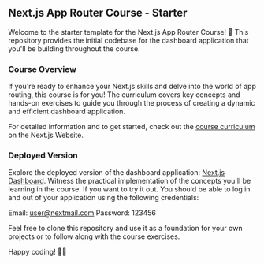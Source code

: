 ## Next.js App Router Course - Starter

Welcome to the starter template for the Next.js App Router Course! 🚀 This repository provides the initial codebase for the dashboard application that you'll be building throughout the course.

### Course Overview
If you're ready to enhance your Next.js skills and delve into the world of app routing, this course is for you! The curriculum covers key concepts and hands-on exercises to guide you through the process of creating a dynamic and efficient dashboard application.

For detailed information and to get started, check out the [course curriculum](https://nextjs.org/learn) on the Next.js Website.

### Deployed Version
Explore the deployed version of the dashboard application: [Next.js Dashboard](https://nextjs-dashboard-sigma-ruddy.vercel.app/). Witness the practical implementation of the concepts you'll be learning in the course.
If you want to try it out. You should be able to log in and out of your application using the following credentials:

Email: user@nextmail.com
Password: 123456

Feel free to clone this repository and use it as a foundation for your own projects or to follow along with the course exercises.

Happy coding! 🚀✨
